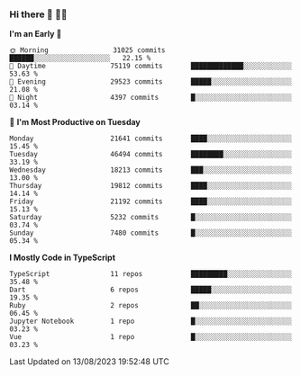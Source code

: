 ### Hi there 👋 🧑‍💻



<!--START_SECTION:waka-->
**I'm an Early 🐤** 

```text
🌞 Morning                31025 commits       ██████░░░░░░░░░░░░░░░░░░░   22.15 % 
🌆 Daytime                75119 commits       █████████████░░░░░░░░░░░░   53.63 % 
🌃 Evening                29523 commits       █████░░░░░░░░░░░░░░░░░░░░   21.08 % 
🌙 Night                  4397 commits        █░░░░░░░░░░░░░░░░░░░░░░░░   03.14 % 
```
📅 **I'm Most Productive on Tuesday** 

```text
Monday                   21641 commits       ████░░░░░░░░░░░░░░░░░░░░░   15.45 % 
Tuesday                  46494 commits       ████████░░░░░░░░░░░░░░░░░   33.19 % 
Wednesday                18213 commits       ███░░░░░░░░░░░░░░░░░░░░░░   13.00 % 
Thursday                 19812 commits       ████░░░░░░░░░░░░░░░░░░░░░   14.14 % 
Friday                   21192 commits       ████░░░░░░░░░░░░░░░░░░░░░   15.13 % 
Saturday                 5232 commits        █░░░░░░░░░░░░░░░░░░░░░░░░   03.74 % 
Sunday                   7480 commits        █░░░░░░░░░░░░░░░░░░░░░░░░   05.34 % 
```


**I Mostly Code in TypeScript** 

```text
TypeScript               11 repos            █████████░░░░░░░░░░░░░░░░   35.48 % 
Dart                     6 repos             █████░░░░░░░░░░░░░░░░░░░░   19.35 % 
Ruby                     2 repos             ██░░░░░░░░░░░░░░░░░░░░░░░   06.45 % 
Jupyter Notebook         1 repo              █░░░░░░░░░░░░░░░░░░░░░░░░   03.23 % 
Vue                      1 repo              █░░░░░░░░░░░░░░░░░░░░░░░░   03.23 % 
```




 Last Updated on 13/08/2023 19:52:48 UTC
<!--END_SECTION:waka-->


